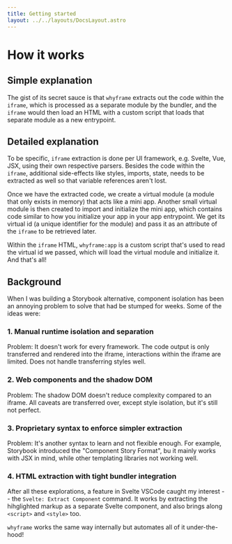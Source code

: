 ```yaml
---
title: Getting started
layout: ../../layouts/DocsLayout.astro
---
```


# How it works

## Simple explanation

The gist of its secret sauce is that `whyframe` extracts out the code within the `iframe`, which is processed as a separate module by the bundler, and the `iframe` would then load an HTML with a custom script that loads that separate module as a new entrypoint.

## Detailed explanation

To be specific, `iframe` extraction is done per UI framework, e.g. Svelte, Vue, JSX, using their own respective parsers. Besides the code within the `iframe`, additional side-effects like styles, imports, state, needs to be extracted as well so that variable references aren't lost.

Once we have the extracted code, we create a virtual module (a module that only exists in memory) that acts like a mini app. Another small virtual module is then created to import and initialize the mini app, which contains code similar to how you initialize your app in your app entrypoint. We get its virtual id (a unique identifier for the module) and pass it as an attribute of the `iframe` to be retrieved later.

Within the `iframe` HTML, `whyframe:app` is a custom script that's used to read the virtual id we passed, which will load the virtual module and initialize it. And that's all!

## Background

When I was building a Storybook alternative, component isolation has been an annoying problem to solve that had be stumped for weeks. Some of the ideas were:

### 1. Manual runtime isolation and separation

Problem: It doesn't work for every framework. The code output is only transferred and rendered into the iframe, interactions within the iframe are limited. Does not handle transferring styles well.

### 2. Web components and the shadow DOM

Problem: The shadow DOM doesn't reduce complexity compared to an iframe. All caveats are transferred over, except style isolation, but it's still not perfect.

### 3. Proprietary syntax to enforce simpler extraction

Problem: It's another syntax to learn and not flexible enough. For example, Storybook introduced the "Component Story Format", bu it mainly works with JSX in mind, while other templating libraries not working well.

### 4. HTML extraction with tight bundler integration

After all these explorations, a feature in Svelte VSCode caught my interest -- the `Svelte: Extract Component` command. It works by extracting the hihglighted markup as a separate Svelte component, and also brings along `<script>` and `<style>` too.

`whyframe` works the same way internally but automates all of it under-the-hood!
